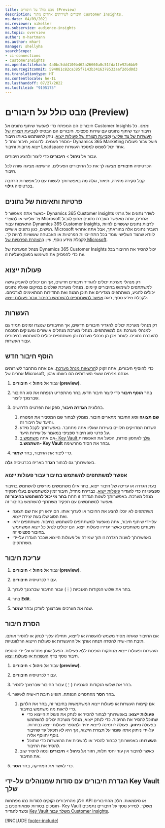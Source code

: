 ```yaml
---
title: מבט כולל על חיבורים (Preview)
description: חיבורים לשירותים אחרים מתוך Customer Insights.
ms.date: 04/09/2021
ms.reviewer: nikeller
ms.subservice: audience-insights
ms.topic: overview
author: m-hartmann
ms.author: mhart
manager: shellyha
searchScope:
- ci-connections
- customerInsights
ms.openlocfilehash: 4a0bc5dd4100b462a26660a0c51fda1fe92b6bb9
ms.sourcegitcommit: 594081c82ca385f7143b3416378533aaf2d6d0d3
ms.translationtype: HT
ms.contentlocale: he-IL
ms.lasthandoff: 07/27/2022
ms.locfileid: "9195175"
---
```

# <a name="connections-preview-overview"></a>מבט כולל על חיבורים (Preview)

חיבורים הם המפתח כדי לאפשר שיתוף נתונים אל Customer Insights וממנו. כל חיבור יוצר שיתוף נתונים עם שירות ספציפי. חיבורים הם הבסיס ל[קביעת תצורה של העשרות של צד שלישי](enrichment-hub.md) ו[קביעת תצורה של פעולות ייצוא](export-destinations.md). ניתן להשתמש באותו חיבור מספר פעמים. לדוגמא, חיבור אחד ל- Dynamics 365 Marketing פועל עבור פעולות ייצוא מרובות וחיבור Leadspace אחד יכול לשמש למספר העשרות.

עבור אל **ניהול** > **חיבורים** כדי ליצור ולהציג חיבורים.

הכרטיסיה **חיבורים** מציגה לך את כל החיבורים הפעילים. הרשימה מציגה שורה לכל חיבור.

קבל סקירה מהירה, תיאור, וגלה מה באפשרותך לעשות עם כל אפשרות הרחבה בכרטיסיה **גילוי**.

## <a name="data-privacy-and-compliance"></a>פרטיות ותאימות של נתונים

כאשר אתה מאפשר ל- Dynamics 365 Customer Insights לשדר נתונים אל גורמי צד שלישי או למוצרי Microsoft אחרים, אתה מאפשר העברת נתונים מחוץ לגבול התאימות עבור Dynamics 365 Customer Insights, לרבות נתונים שעשויים להיות רגישים, כגון נתונים אישיים. Microsoft תעביר נתונים אלה בהוראתך, אבל אתה אחראי לוודא שהצד השלישי עומד בכל התחייבויות הפרטיות או האבטחה שעשויות להיות לך. לקבלת מידע נוסף, עיין ב[הצהרת הפרטיות של Microsoft](https://go.microsoft.com/fwlink/?linkid=396732).

מנהל המערכת של Dynamics 365 Customer Insights יכול להסיר את החיבור בכל עת כדי להפסיק את השימוש בפונקציונליות זו.

## <a name="exports"></a>פעולות ייצוא

רק מנהלי מערכת יכולים להגדיר חיבורים חדשים, אך הם יכולים להעניק גישה למשתתפים לשימוש בחיבורים קיימים. מנהלי מערכת שולטים במיקום שאליו נתונים יכולים להגיע, משתתפים מגדירים את תוכן המנה ואת התדירות המתאימים לצרכיהם. לקבלת מידע נוסף, ראה [אפשר למשתתפים להשתמש בחיבור עבור פעולות ייצוא](#allow-contributors-to-use-a-connection-for-exports).

## <a name="enrichments"></a>העשרות

רק מנהלי מערכת יכולים להגדיר חיבורים חדשים, אך החיבורים שנוצרו זמינים תמיד גם למנהלי מערכת וגם למשתתפים. מנהלי מערכת מנהלים אישורים ומעניקים הסכמה להעברת נתונים. לאחר מכן הן מנהלי מערכת והן משתתפים יכולים להשתמש בחיבורים עבור העשרות.

## <a name="add-a-new-connection"></a>הוסף חיבור חדש

כדי להוסיף חיבורים, אתה זקוק ל[הרשאות מנהל מערכת](permissions.md). אם אתה מתחבר לשירותים אחרים של Microsoft, אנחנו מניחים ששני השירותים הם באותו ארגון.

1. עבור אל **ניהול** > **חיבורים (preview)**.

1. בחר **הוסף חיבור** כדי ליצור חיבור חדש. בחר מהתפריט הנפתח את סוג החיבור שברצונך ליצור.

1. בחלונית **הגדרת חיבור**, ספק את הפרטים הדרושים.
   1. **שם תצוגה** וסוג החיבור מתארים חיבור. מומלץ לבחור שם המסביר את המטרה והיעד של חיבור זה.
   1. השדות המדויקים תלויים בשירות שאליו אתה מתחבר. באפשרותך לקבל מידע על פרטי סוג חיבור ספציפי במאמר על שירות היעד.
   1. אם אתה [משתמש ב- Key Vault שלך](use-azure-key-vault.md) לאחסון סודות, הפעל את האפשרות **השתמש ב- Key Vault** ובחר את הסוד מהרשימה.

1. כדי ליצור את החיבור, בחר **שמור**.

באפשרותך גם לבחור **הגדר** באריח בכרטיסיה **גלה**.

### <a name="allow-contributors-to-use-a-connection-for-exports"></a>אפשר למשתתפים להשתמש בחיבור עבור פעולות ייצוא

בעת הגדרה או עריכה של חיבור ייצוא, בחר אילו משתמשים מורשים להשתמש בחיבור ספציפי זה כדי להגדיר [פעולות ייצוא](export-destinations.md). כברירת מחדל, חיבור זמין למשתמשים בעלי תפקיד מנהל מערכת. באפשרותך לשנות הגדרה זו תחת **בחר מי יכול להשתמש בחיבור זה** ואפשר למשתמשים עם תפקיד משתתף להשתמש בחיבור זה.

- משתתפים לא יוכלו להציג את החיבור או לערוך אותו. הם יראו רק את שם תצוגה ואת הסוג שלו בעת יצירת ייצוא.
- על-ידי שיתוף חיבור, אתה מאפשר למשתתפים להשתמש בחיבור. משתתפים יראו חיבורים משותפים כאשר יגדירו פעולות ייצוא. הם יכולים לנהל כל ייצוא המשתמש בחיבור ספציפי זה.
- באפשרותך לשנות הגדרה זו תוך שמירה על פעולות הייצוא שכבר הוגדרו על-ידי משתתפים.

## <a name="edit-a-connection"></a>עריכת חיבור

1. עבור אל **ניהול** > **חיבורים (preview)**.

1. עבור לכרטיסיה **חיבורים**.

1. בחר את שלוש הנקודות האנכיות (&vellip;) עבור החיבור שברצונך לערוך.

1. בחר **Edit**.

1. שנה את הערכים שברצונך לעדכן ובחר **שמור**.

## <a name="remove-a-connection"></a>הסרת חיבור

אם החיבור שאתה מסיר משמש להעשרה או לייצוא, תחילה עליך לנתק או להסיר אותם. תיבת הדו-שיח להסרה תנחה אותך אל ההעשרות או פעולות הייצוא הרלוונטיות.

העשרות ופעולות ייצוא מנותקות הופכות ללא פעילות. הפעל אותן מחדש על-ידי הוספת חיבור נוסף בדף [העשרות](enrichment-hub.md) או [פעולות ייצוא](export-destinations.md).

1. עבור אל **ניהול** > **חיבורים (preview)**.

1. עבור לכרטיסיה **חיבורים**.

1. בחר את שלוש הנקודות האנכיות (&vellip;) עבור החיבור שברצונך להסיר.

1. בחר **הסר** מהתפריט הנפתח. תופיע תיבת דו-שיח לאישור.

   1. אם קיימות העשרות או פעולות ייצוא המשתמשות בחיבור זה, בחר את הלחצן כדי לראות מה משתמש בחיבור.
      - **פעולות ייצוא:** באפשרותך לבחור להסיר או לנתק את פעולות הייצוא כדי שתוכל להסיר את החיבור. כדי לנתק ייצוא, מנהלי מערכת יכולים להשתמש בפעולה **ניתוק**. פעולה זו זמינה לייצוא יחיד ולמספר פעולות ייצוא נבחרות. על-ידי ניתוק אתה שומר על תצורת הייצוא, אך היא לא תפעל עד שחיבור נוסף יתווסף אליה.
      - **העשרות:** באפשרותך לבחור להסיר או להשבית את ההעשרות כדי שתוכל להסיר את החיבור.
   1. כאשר לחיבור אין עוד יחסי תלות, חזור אל **ניהול** > **חיבורים** ונסה להסיר שוב את החיבור.

1. כדי לאשר את המחיקה, בחר **הסר**.

## <a name="set-up-connections-with-secrets-managed-by-your-own-key-vault"></a>הגדרת חיבורים עם סודות שמנוהלים על-ידי Key Vault שלך

חלק מהחיבורים זקוקים לסודות כמו מפתחות API או סיסמאות. חלק מהחיבורים תומכים בסודות שמאוחסנים ב- Key Vault משלך. למידע נוסף על חיבורים נתמכים וכיצד להגדיר [Key Vault משלך עבור Customer Insights](use-azure-key-vault.md).

[!INCLUDE [footer-include](includes/footer-banner.md)]
